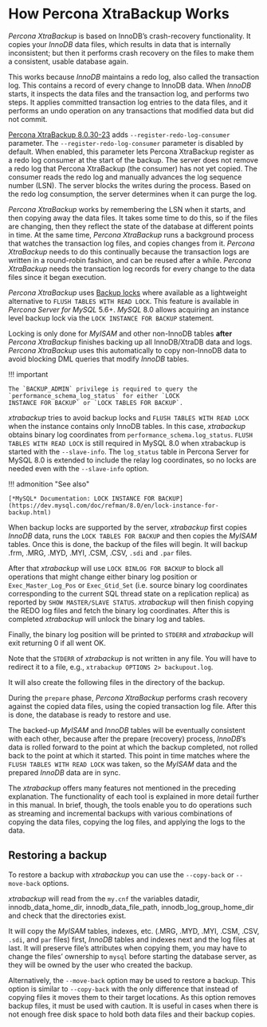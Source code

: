 # How Percona XtraBackup Works

*Percona XtraBackup* is based on InnoDB’s crash-recovery functionality.
It copies your *InnoDB* data files, which results in data that is internally
inconsistent; but then it performs crash recovery on the files to make them a
consistent, usable database again.

This works because *InnoDB* maintains a redo log, also called the transaction
log. This contains a record of every change to InnoDB data. When *InnoDB*
starts, it inspects the data files and the transaction log, and performs two
steps. It applies committed transaction log entries to the data files, and it
performs an undo operation on any transactions that modified data but did not
commit.

[Percona XtraBackup 8.0.30-23](release-notes/8.0/8.0.30-23.0.md) adds `--register-redo-log-consumer` parameter. The `--register-redo-log-consumer` parameter is disabled by default. When enabled, this parameter lets Percona XtraBackup register as a redo log consumer at the start of the backup. The server does not remove a redo log that Percona XtraBackup (the consumer) has not yet copied. The consumer reads the redo log and manually advances the log sequence number (LSN). The server blocks the writes during the process. Based on the redo log consumption, the server determines when it can purge the log.  

*Percona XtraBackup* works by remembering the LSN when it starts, and then copying away the data files. It takes some time to do
this, so if the files are changing, then they reflect the state of the database
at different points in time. At the same time, *Percona XtraBackup* runs a
background process that watches the transaction log files, and copies changes
from it. *Percona XtraBackup* needs to do this continually because the
transaction logs are written in a round-robin fashion, and can be reused after a
while. *Percona XtraBackup* needs the transaction log records for every change
to the data files since it began execution.

*Percona XtraBackup* uses [Backup locks](https://docs.percona.com/percona-server/8.0/management/backup_locks.html)
where available as a lightweight alternative to `FLUSH TABLES WITH READ
LOCK`. This feature is available in *Percona Server for MySQL* 5.6+. *MySQL* 8.0 allows
acquiring an instance level backup lock via the `LOCK INSTANCE FOR BACKUP`
statement.

Locking is only done for *MyISAM* and other non-InnoDB tables
**after** *Percona XtraBackup* finishes backing up all InnoDB/XtraDB data and
logs. *Percona XtraBackup* uses this automatically to copy non-InnoDB data to
avoid blocking DML queries that modify *InnoDB* tables.

!!! important
   
    The `BACKUP_ADMIN` privilege is required to query the 
    `performance_schema_log_status` for either `LOCK 
    INSTANCE FOR BACKUP` or `LOCK TABLES FOR BACKUP`.

*xtrabackup* tries to avoid backup locks and `FLUSH TABLES WITH READ LOCK`
when the instance contains only InnoDB tables. In this case, *xtrabackup*
obtains binary log coordinates from `performance_schema.log_status`. `FLUSH
TABLES WITH READ LOCK` is still required in MySQL 8.0 when xtrabackup is
started with the `--slave-info`. The `log_status` table in Percona
Server for MySQL 8.0 is extended to include the relay log coordinates, so no locks are
needed even with the `--slave-info` option.

!!! admonition "See also"

    [*MySQL* Documentation: LOCK INSTANCE FOR BACKUP](https://dev.mysql.com/doc/refman/8.0/en/lock-instance-for-backup.html)

When backup locks are supported by the server, *xtrabackup* first copies
*InnoDB* data, runs the `LOCK TABLES FOR BACKUP` and then copies the *MyISAM*
tables. Once this is done, the backup of the files will
begin. It will backup .frm, .MRG, .MYD, .MYI, .CSM,
.CSV, `.sdi` and `.par` files.

After that *xtrabackup* will use `LOCK BINLOG FOR BACKUP` to block all
operations that might change either binary log position or
`Exec_Master_Log_Pos` or `Exec_Gtid_Set` (i.e. source binary log coordinates
corresponding to the current SQL thread state on a replication replica) as
reported by `SHOW MASTER/SLAVE STATUS`. *xtrabackup* will then finish copying
the REDO log files and fetch the binary log coordinates. After this is completed
*xtrabackup* will unlock the binary log and tables.

Finally, the binary log position will be printed to `STDERR` and *xtrabackup*
will exit returning 0 if all went OK.

Note that the `STDERR` of *xtrabackup* is not written in any file. You will
have to redirect it to a file, e.g., `xtrabackup OPTIONS 2> backupout.log`.

It will also create the following files in the
directory of the backup.

During the `prepare` phase, *Percona XtraBackup* performs crash recovery against
the copied data files, using the copied transaction log file. After this is
done, the database is ready to restore and use.

The backed-up *MyISAM* and *InnoDB* tables will be eventually consistent with
each other, because after the prepare (recovery) process, *InnoDB*’s data is
rolled forward to the point at which the backup completed, not rolled back to
the point at which it started. This point in time matches where the `FLUSH
TABLES WITH READ LOCK` was taken, so the *MyISAM* data and the prepared
*InnoDB* data are in sync.

The *xtrabackup* offers many features not mentioned in the preceding
explanation. The functionality of each tool is explained in more
detail further in this manual. In brief, though, the tools enable you
to do operations such as streaming and incremental backups with
various combinations of copying the data files, copying the log files,
and applying the logs to the data.

## Restoring a backup

To restore a backup with *xtrabackup* you can use the `--copy-back` or
`--move-back` options.

*xtrabackup* will read from the `my.cnf` the variables datadir,
innodb_data_home_dir, innodb_data_file_path,
innodb_log_group_home_dir and check that the directories exist.

It will copy the *MyISAM* tables, indexes, etc. (.MRG, .MYD,
.MYI, .CSM, .CSV, `.sdi`,
and `par` files) first, *InnoDB* tables and indexes next and the log files at
last. It will preserve file’s attributes when copying them, you may have to
change the files’ ownership to `mysql` before starting the database server, as
they will be owned by the user who created the backup.

Alternatively, the `--move-back` option may be used to
restore a backup. This option is similar to `--copy-back`
with the only difference that instead of copying files it moves them to their
target locations. As this option removes backup files, it must be used with
caution. It is useful in cases when there is not enough free disk space to hold
both data files and their backup copies.
